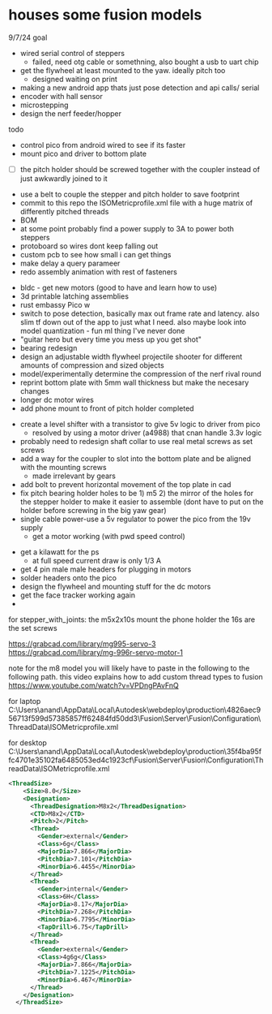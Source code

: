 # houses some fusion models 

9/7/24 goal 
* wired serial control of steppers 
  - failed, need otg cable or somethning, also bought a usb to uart chip
* get the flywheel at least mounted to the yaw. ideally pitch too 
   - designed waiting on print
* making a new android app thats just pose detection and api calls/ serial 
* encoder with hall sensor
* microstepping 
* design the nerf feeder/hopper


todo
  - control pico from android wired to see if its faster 
  - mount pico and driver to bottom plate 
  - [ ] the pitch holder should be screwed together with the coupler instead of just awkwardly joined to it
  - use a belt to couple the stepper and pitch holder to save footprint
  - commit to this repo the ISOMetricprofile.xml file with a huge matrix of differently pitched threads 
  - BOM 
  - at some point probably find a power supply to 3A to power both steppers
  - protoboard so wires dont keep falling out
  - custom pcb to see how small i can get things 
  - make delay a query parameer
  - redo assembly animation with rest of fasteners
  * bldc - get new motors (good to have and learn how to use) 
  * 3d printable latching assemblies 
  * rust embassy Pico w 
  * switch to pose detection, basically max out frame rate and latency. also slim tf down out of the app to just what I need. also maybe look into model quantization - fun ml thing I've never done
  * "guitar hero but every time you mess up you get shot" 
  * bearing redesign
  * design an adjustable width flywheel projectile shooter for different amounts of compression and sized objects
  * model/experimentally determine the compression of the nerf rival round
  * reprint bottom plate with 5mm wall thickness but make the necesary changes 
  * longer dc motor wires 
  * add phone mount to front of pitch holder
completed
  - create a level shifter with a transistor to give 5v logic to driver from pico 
      - resolved by using a motor driver (a4988) that cnan handle 3.3v logic
  - probably need to redesign shaft collar to use real metal screws as set screws
  - add a way for the coupler to slot into the bottom plate and be aligned with the mounting screws
    - made irrelevant by gears
  - add bolt to prevent horizontal movement of the top plate in cad 
  - fix pitch bearing holder holes to be 1) m5 2) the mirror of the holes for the stepper holder to make it easier to assemble (dont have to put on the holder before screwing in the big yaw gear)
  - single cable power-use a 5v regulator to power the pico from the 19v supply
    * get a motor working (with pwd speed control)
  * get a kilawatt for the ps 
    - at full speed current draw is only 1/3 A 
  * get 4 pin male male headers for plugging in motors 
  * solder headers onto the pico 
  * design the flywheel and mounting stuff for the dc motors   
  * get the face tracker working again 
  * 



for stepper_with_joints:
the m5x2x10s mount the phone holder
the 16s are the set screws


https://grabcad.com/library/mg995-servo-3
https://grabcad.com/library/mg-996r-servo-motor-1


note for the m8 model you will likely have to paste in the following to the following path. this video explains how to add custom thread types to fusion https://www.youtube.com/watch?v=VPDngPAvFnQ

for laptop 
C:\Users\anand\AppData\Local\Autodesk\webdeploy\production\4826aec956713f599d57385857ff62484fd50dd3\Fusion\Server\Fusion\Configuration\ThreadData\ISOMetricprofile.xml

for desktop 
C:\Users\anand\AppData\Local\Autodesk\webdeploy\production\35f4ba95ffc4701e35102fa6485053ed4c1923cf\Fusion\Server\Fusion\Configuration\ThreadData\ISOMetricprofile.xml

```xml
<ThreadSize>
    <Size>8.0</Size>
    <Designation>
      <ThreadDesignation>M8x2</ThreadDesignation>
      <CTD>M8x2</CTD>
      <Pitch>2</Pitch>
      <Thread>
        <Gender>external</Gender>
        <Class>6g</Class>
        <MajorDia>7.866</MajorDia>
        <PitchDia>7.101</PitchDia>
        <MinorDia>6.4455</MinorDia>
      </Thread>
      <Thread>
        <Gender>internal</Gender>
        <Class>6H</Class>
        <MajorDia>8.17</MajorDia>
        <PitchDia>7.268</PitchDia>
        <MinorDia>6.7795</MinorDia>
        <TapDrill>6.75</TapDrill>
      </Thread>
      <Thread>
        <Gender>external</Gender>
        <Class>4g6g</Class>
        <MajorDia>7.866</MajorDia>
        <PitchDia>7.1225</PitchDia>
        <MinorDia>6.467</MinorDia>
      </Thread>
    </Designation>
  </ThreadSize>
  ```